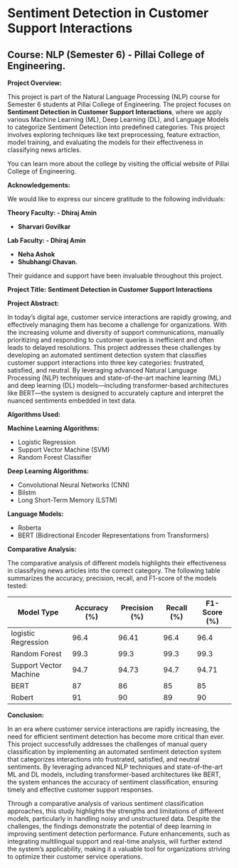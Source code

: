 # **Sentiment Detection in Customer Support Interactions**

## **Course: NLP (Semester 6) - Pillai College of Engineering.**

**Project Overview:**

This project is part of the Natural Language Processing (NLP) course for Semester 6 students at Pillai College of Engineering. The project focuses on **Sentiment Detection in Customer Support Interactions**, where we apply various Machine Learning (ML), Deep Learning (DL), and Language Models to categorize Sentiment Detection into predefined categories. This project involves exploring techniques like text preprocessing, feature extraction, model training, and evaluating the models for their effectiveness in classifying news articles.

You can learn more about the college by visiting the official website of Pillai College of Engineering.

**Acknowledgements:**

We would like to express our sincere gratitude to the following individuals:

**Theory Faculty: - Dhiraj Amin**

 - **Sharvari Govilkar**

**Lab Faculty: - Dhiraj Amin**
 - **Neha Ashok**
 - **Shubhangi Chavan.**

Their guidance and support have been invaluable throughout this project.

**Project Title:**
**Sentiment Detection in Customer Support Interactions**

**Project Abstract:**

In today’s digital age, customer service interactions are rapidly growing, and effectively managing them has become a challenge for organizations. With the increasing volume and diversity of support communications, manually prioritizing and responding to customer queries is inefficient and often leads to delayed resolutions. This project addresses these challenges by developing an automated sentiment detection system that classifies customer support interactions into three key categories: frustrated, satisfied, and neutral. By leveraging advanced Natural Language Processing (NLP) techniques and state-of-the-art machine learning (ML) and deep learning (DL) models—including transformer-based architectures like BERT—the system is designed to accurately capture and interpret the nuanced sentiments embedded in text data.

**Algorithms Used:**

**Machine Learning Algorithms:**

 - Logistic Regression
 - Support Vector Machine (SVM)
 - Random Forest Classifier


**Deep Learning Algorithms:**

 - Convolutional Neural Networks (CNN)
 - Bilstm
 - Long Short-Term Memory (LSTM)

**Language Models:**
 - Roberta
 - BERT (Bidirectional Encoder Representations from Transformers)
   
**Comparative Analysis:**

The comparative analysis of different models highlights their effectiveness in classifying news articles into the correct category. The following table summarizes the accuracy, precision, recall, and F1-score of the models tested:

|Model Type|Accuracy (%)|Precision (%)|Recall (%)|F1-Score (%)|
| --- | --- | --- | --- | --- |
|logistic Regression|96.4|96.41|96.4|96.4|
|Random Forest|99.3|99.3|99.3|99.3|
|Support Vector Machine|94.7|94.73|94.7|94.71|
|BERT|87|86|85|85|
|Robert|91|90|89|90|

**Conclusion:**

In an era where customer service interactions are rapidly increasing, the need for efficient sentiment detection has become more critical than ever. This project successfully addresses the challenges of manual query classification by implementing an automated sentiment detection system that categorizes interactions into frustrated, satisfied, and neutral sentiments. By leveraging advanced NLP techniques and state-of-the-art ML and DL models, including transformer-based architectures like BERT, the system enhances the accuracy of sentiment classification, ensuring timely and effective customer support responses.

Through a comparative analysis of various sentiment classification approaches, this study highlights the strengths and limitations of different models, particularly in handling noisy and unstructured data. Despite the challenges, the findings demonstrate the potential of deep learning in improving sentiment detection performance. Future enhancements, such as integrating multilingual support and real-time analysis, will further extend the system’s applicability, making it a valuable tool for organizations striving to optimize their customer service operations.
